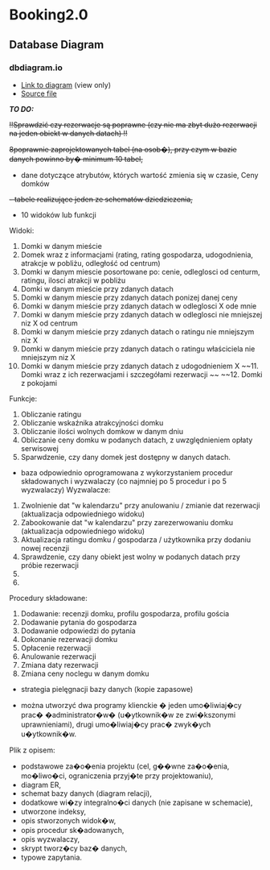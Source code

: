 # Booking2.0

## Database Diagram

### dbdiagram.io

- [Link to diagram](https://dbdiagram.io/d/63d2c531296d97641d7c61c4) (view only)
- [Source file](./diagram-src.txt)

***TO DO:***

~~!!Sprawdzić czy rezerwacje są poprawne (czy nie ma zbyt dużo rezerwacji na jeden obiekt w danych datach) !!~~

~~8poprawnie zaprojektowanych tabel (na osob�), przy czym w bazie danych powinno by� minimum 10 tabel,~~

 - dane dotyczące atrybutów, których wartość zmienia się w czasie,
 Ceny domków

~~- tabele realizujące jeden ze schematów dziedziczenia,~~
 
 - 10 widoków lub funkcji
 
Widoki:
1. Domki w danym mieście 
2. Domek wraz z informacjami (rating, rating gospodarza, udogodnienia, atrakcje w pobliżu, odległość od centrum)
3. Domki w danym miescie posortowane po: cenie, odleglosci od centurm, ratingu, ilosci atrakcji w pobliżu 
4. Domki w danym mieście przy zdanych datach
5. Domki w danym miescie przy zdanych datach ponizej danej ceny
6. Domki w danym mieście przy zdanych datach w odleglosci X ode mnie
7. Domki w danym mieście przy zdanych datach w odleglosci nie mniejszej niz X od centrum
8. Domki w danym mieście przy zdanych datach o ratingu nie mniejszym niz X
9. Domki w danym mieście przy zdanych datach o ratingu właściciela nie mniejszym niz X
10. Domki w danym mieście przy zdanych datach z udogodnieniem X
~~11. Domki wraz z ich rezerwacjami i szczegółami rezerwacji ~~
~~12. Domki z pokojami

Funkcje:
1. Obliczanie ratingu
2. Obliczanie wskaźnika atrakcyjności domku
3. Obliczanie ilości wolnych domkow w danym dniu
4. Obliczanie ceny domku w podanych datach, z uwzględnieniem opłaty serwisowej
5. Sparwdzenie, czy dany domek jest dostępny w danych datach.


- baza odpowiednio oprogramowana z wykorzystaniem procedur składowanych i wyzwalaczy (co najmniej po 5 procedur i po 5 wyzwalaczy)
Wyzwalacze:
1. Zwolnienie dat "w kalendarzu" przy anulowaniu / zmianie dat rezerwacji (aktualizacja odpowiedniego widoku)
2. Zabookowanie dat "w kalendarzu" przy zarezerwowaniu domku (aktualizacja odpowiedniego widoku)
3. Aktualizacja ratingu domku / gospodarza / użytkownika przy dodaniu nowej recenzji
4. Sprawdzenie, czy dany obiekt jest wolny w podanych datach przy próbie rezerwacji
5.
6.

Procedury składowane:
1. Dodawanie: recenzji domku, profilu gospodarza, profilu gościa
2. Dodawanie pytania do gospodarza
3. Dodawanie odpowiedzi do pytania
4. Dokonanie rezerwacji domku
5. Opłacenie rezerwacji
6. Anulowanie rezerwacji
7. Zmiana daty rezerwacji
8. Zmiana ceny noclegu w danym domku

- strategia pielęgnacji bazy danych (kopie zapasowe)

- można utworzyć dwa programy klienckie � jeden umo�liwiaj�cy prac� �administrator�w� (u�ytkownik�w ze zwi�kszonymi uprawnieniami), drugi umo�liwiaj�cy prac� zwyk�ych u�ytkownik�w.

Plik z opisem:
- podstawowe za�o�enia projektu (cel, g��wne za�o�enia, mo�liwo�ci, ograniczenia przyj�te przy projektowaniu),
- diagram ER,
- schemat bazy danych (diagram relacji),
- dodatkowe wi�zy integralno�ci danych (nie zapisane w schemacie),
- utworzone indeksy,
- opis stworzonych widok�w,
- opis procedur sk�adowanych,
- opis wyzwalaczy,
- skrypt tworz�cy baz� danych,
- typowe zapytania.
